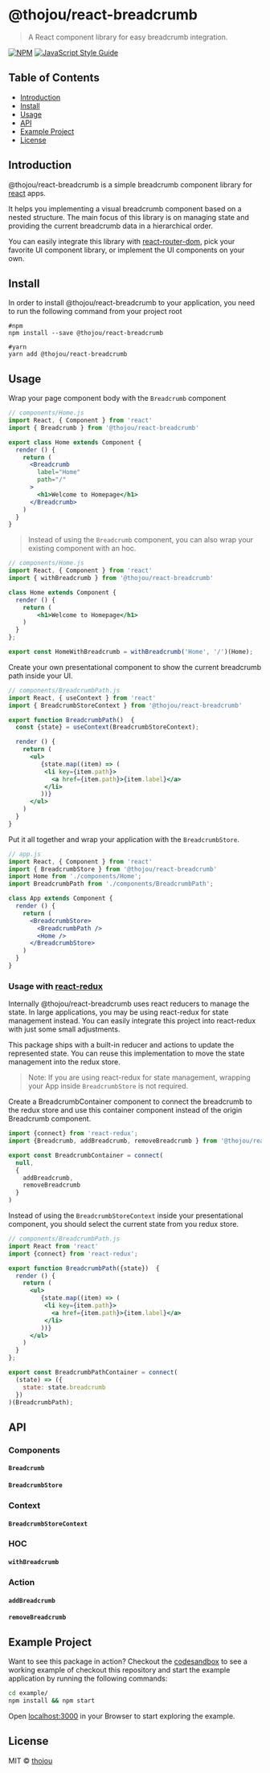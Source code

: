 # @thojou/react-breadcrumb

> A React component library for easy breadcrumb integration.

[![NPM](https://img.shields.io/npm/v/react-breadcrumb.svg)](https://www.npmjs.com/package/react-breadcrumb) [![JavaScript Style Guide](https://img.shields.io/badge/code_style-standard-brightgreen.svg)](https://standardjs.com)

## Table of Contents

* [Introduction](#introduction)
* [Install](#install)
* [Usage](#usage)
* [API](#api)
* [Example Project](#example-project)
* [License](#license)

## Introduction

@thojou/react-breadcrumb is a simple breadcrumb component library for [react](https://reactjs.org) apps.

It helps you implementing a visual breadcrumb component based on a nested structure. The main focus of this library is on managing state and providing the current breadcrumb data in a hierarchical order.

You can easily integrate this library with [react-router-dom](https://reactrouter.com/), pick your favorite UI component library, or implement the UI components on your own.



## Install

In order to install @thojou/react-breadcrumb to your application, you need to run the following command from your project root

```
#npm
npm install --save @thojou/react-breadcrumb

#yarn
yarn add @thojou/react-breadcrumb
```

## Usage


Wrap your page component body with the `Breadcrumb` component

```jsx
// components/Home.js
import React, { Component } from 'react'
import { Breadcrumb } from '@thojou/react-breadcrumb'

export class Home extends Component {
  render () {
    return (
      <Breadcrumb 
        label="Home"
        path="/"
      >
        <h1>Welcome to Homepage</h1>
      </Breadcrumb>
    )
  }
}
```

> Instead of using the `Breadcrumb` component, you can also wrap your existing component with an hoc.

```jsx
// components/Home.js
import React, { Component } from 'react'
import { withBreadcrumb } from '@thojou/react-breadcrumb'

class Home extends Component {
  render () {
    return (
        <h1>Welcome to Homepage</h1>
    )
  }
};

export const HomeWithBreadcrumb = withBreadcrumb('Home', '/')(Home);
```

Create your own presentational component to show the current breadcrumb path inside your UI.

```jsx
// components/BreadcrumbPath.js
import React, { useContext } from 'react'
import { BreadcrumbStoreContext } from '@thojou/react-breadcrumb'

export function BreadcrumbPath()  {
  const {state} = useContext(BreadcrumbStoreContext);

  render () {
    return (
      <ul>
         {state.map((item) => (
          <li key={item.path}>
            <a href={item.path}>{item.label}</a>
          </li>
         ))}
      </ul>
    )
  }
}
```

Put it all together and wrap your application with the `BreadcrumbStore`.

```jsx
// app.js
import React, { Component } from 'react'
import { BreadcrumbStore } from '@thojou/react-breadcrumb'
import Home from './components/Home';
import BreadcrumbPath from './components/BreadcrumbPath';

class App extends Component {
  render () {
    return (
      <BreadcrumbStore>
        <BreadcrumbPath />
        <Home />
      </BreadcrumbStore>
    )
  }
}
```

### Usage with [react-redux](https://redux.js.org/basics/usage-with-react)

Internally @thojou/react-breadcrumb uses react reducers to manage the state.
In large applications, you may be using react-redux for state management instead.
You can easily integrate this project into react-redux with just some small adjustments.

This package ships with a built-in reducer and actions to update the represented state. You can reuse this implementation to move the state management into the redux store.

> Note: If you are using react-redux for state management, wrapping your App inside `BreadcrumbStore` is not required.

Create a BreadcrumbContainer component to connect the breadcrumb to the redux store and use this container component instead of the origin Breadcrumb component. 

```jsx
import {connect} from 'react-redux';
import {Breadcrumb, addBreadcrumb, removeBreadcrumb } from '@thojou/react-breadcrumb';

export const BreadcrumbContainer = connect(
  null,
  {
    addBreadcrumb,
    removeBreadcrumb
  }
)
```

Instead of using the `BreadcrumbStoreContext` inside your presentational component, you should select the current state from you redux store.

```jsx
// components/BreadcrumbPath.js
import React from 'react'
import {connect} from 'react-redux';

export function BreadcrumbPath({state})  {
  render () {
    return (
      <ul>
         {state.map((item) => (
          <li key={item.path}>
            <a href={item.path}>{item.label}</a>
          </li>
         ))}
      </ul>
    )
  }
};

export const BreadcrumbPathContainer = connect(
  (state) => ({
    state: state.breadcrumb
  })
)(BreadcrumbPath);
```

## API

### Components

#### `Breadcrumb`

#### `BreadcrumbStore`

### Context 

#### `BreadcrumbStoreContext`

### HOC

#### `withBreadcrumb`

### Action

#### `addBreadcrumb`

#### `removeBreadcrumb`

## Example Project

Want to see this package in action? Checkout the [codesandbox]() to see a working example of checkout this repository and start the example application by running the following commands:

```bash
cd example/
npm install && npm start
```

Open [localhost:3000](http://localhost:3000) in your Browser to start exploring the example.

## License

MIT © [thojou](https://github.com/thojou)

